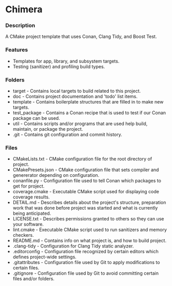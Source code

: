 # Chimera
### Description
A CMake project template that uses Conan, Clang Tidy, and Boost Test.

### Features
- Templates for app, library, and subsystem targets.
- Testing (sanitizer) and profiling build types.

### Folders
- target - Contains local targets to build related to this project.
- doc - Contains project documentation and 'todo' list items.
- template - Contains boilerplate structures that are filled in to make new targets.
- test_package - Contains a Conan recipe that is used to test if our Conan package can be used.
- util - Contains scripts and/or programs that are used help build, maintain, or package the project.
- .git - Contains git configuration and commit history.

### Files
- CMakeLists.txt - CMake configuration file for the root directory of project.
- CMakePresets.json - CMake configuration file that sets compiler and genererator depending on configuration.
- conanfile.py - Configuration file used to tell Conan which packages to get for project.
- coverage.cmake - Executable CMake script used for displaying code coverage results.
- DETAIL.md - Describes details about the project's structure, preparation work that was done before project was started and what is currently being anticipated.
- LICENSE.txt - Describes permissions granted to others so they can use your software.
- lint.cmake - Executable CMake script used to run sanitizers and memory checkers.
- README.md - Contains info on what project is, and how to build project.
- .clang-tidy - Configuration for Clang Tidy static analyzer.
- .editorconfig - Configuration file recognized by certain editors which defines project-wide settings.
- .gitattributes - Configuration file used by Git to apply modifications to certain files.
- .gitignore - Configuration file used by Git to avoid committing certain files and/or folders.